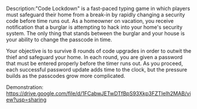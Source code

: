 Description:"Code Lockdown" is a fast-paced typing game in which players must safeguard their home from a break-in by rapidly changing a security code before time runs out. As a homeowner on vacation, you receive notification that a burglar is attempting to hack into your home's security system. The only thing that stands between the burglar and your house is your ability to change the passcode in time.

Your objective is to survive 8 rounds of code upgrades in order to outwit the thief and safeguard your home. In each round, you are given a password that must be entered properly before the timer runs out. As you proceed, each successful password update adds time to the clock, but the pressure builds as the passcodes grow more complicated.


Demonstration: https://drive.google.com/file/d/1FCabwJETwDTfBpS93Xkp3FZTIeIh2MAB/view?usp=sharing

